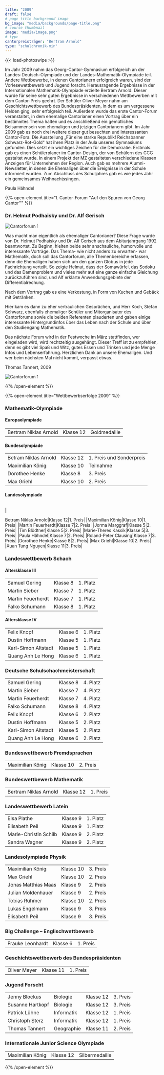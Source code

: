 ```yaml
---
title: "2009"
draft: false
# page title background image
bg_image: "media/backgrounds/page-title.png"
# course thumbnail
image: "media/image.png"
# type
cantorpreisträger: "Bertram Arnold"
type: "schulchronik-min"
---
```


{{< load-photoswipe >}}

Im Jahr 2009 nahm das Georg-Cantor-Gymnasium erfolgreich an der Landes-Deutsch-Olympiade und der Landes-Mathematik-Olympiade teil.
Andere Wettbewerbe, in denen Cantorianern erfolgreich waren, sind der Vorlesewettbewerb und Jugend forscht.
Herausragende Ergebnisse in der Internationalen Mathematik-Olympiade erzielte Bertram Arnold. Dieser wurde für seine sehr guten Ergebnisse in verschiedenen Wettbewerben mit dem Cantor-Preis geehrt.
Der Schüler Oliver Meyer nahm am Geschichtswettbewerb des Bundespräsidenten, in dem es um vergessene Helden ging, sehr erfolgreich teil.
Außerdem wurde das erste Cantor-Forum veranstaltet, in dem ehemalige Cantorianer einen Vortrag über ein bestimmtes Thema halten und es anschließend ein gemütliches Beisammensein von ehemaligen und jetzigen Cantorianern gibt. Im Jahr 2009 gab es noch drei weitere dieser gut besuchten und interessanten Cantor-Fora.
Die Ausstellung „Für eine starke Republik! Reichsbanner Schwarz-Rot-Gold“ hat ihren Platz in der Aula unseres Gymnasiums gefunden. Dies setzt ein wichtiges Zeichen für die Demokratie.
Erstmals gab es einen Schülerplaner im Cantor-Design, der von Schülern des GCG gestaltet wurde.
In einem Projekt der MZ gestalteten verschiedene Klassen Anzeigen für Unternehmen der Region.
Auch gab es mehrere Alumni-Newsletter, in denen die Ehemaligen über die Ereignisse in der Schule informiert wurden.
Zum Abschluss des Schuljahres gab es wie jedes Jahr ein gemeinsames Weihnachtssingen.

Paula Hähndel

{{% open-element title="I. Cantor-Forum ''Auf den Spuren von Georg Cantor''" %}}

### Dr. Helmut Podhaisky und Dr. Alf Gerisch

![Cantorforum 1](/media/schulchronik/2009/cantorforum_e01.bmp)

Was macht man eigentlich als ehemaliger Cantorianer? Diese Frage wurde von Dr. Helmut Podhaisky und Dr. Alf Gerisch aus dem Abiturjahrgang 1992 beantwortet. Zu Beginn, hielten beide sehr anschauliche, humorvolle und interessante Vorträge. Das Thema- wie nicht anders zu erwarten- war Mathematik, doch soll das Cantorforum, alle Themenbereiche erfassen, denn die Ehemaligen haben sich um den ganzen Globus in jede Fachrichtung verteilt. So zeigte Helmut, dass der Somawürfel, das Sodoku und das Damenproblem und vieles mehr auf eine ganze einfache Gleichung zurückzuführen sind, und Alf erklärte Anwendungsgebiete der Differentialrechung.

Nach dem Vortrag gab es eine Verkostung, in Form von Kuchen und Gebäck mit Getränken.

Hier kam es dann zu eher vertraulichen Gesprächen, und Herr Koch, Stefan Schwarz, ebenfalls ehemaliger Schüler und Mitorganisator des Cantorforums sowie die beiden Referenten plauderten und gaben einige interessante Hintergrundinfos über das Leben nach der Schule und über den Studiengang Mathematik.

Das nächste Forum wird in der Festwoche im März stattfinden, wer eingeladen wird, wird rechtzeitig ausgehängt. Dieser Treff ist zu empfehlen, denn es gibt viel Spaß und Witz, gutes Essen und Trinken und jede Menge Infos und Lebenserfahrung. Herzlichen Dank an unsere Ehemaligen. Und wer beim nächsten Mal nicht kommt, verpasst etwas.

Thomas Tannert, 2009

![Cantorforum 1](/media/schulchronik/2009/Cantorforum1_4.png)

{{% /open-element %}}

{{% open-element title="Wettbewerbserfolge 2009" %}}

### Mathematik-Olympiade

#### Europaolympiade

||||
|-|-|-|
|Bertram Niklas Arnold|Klasse 12|Goldmedaille|

#### Bundesolympiade

||||
|-|-|-|
|Betram Niklas Arnold|Klasse 12|1. Preis und Sonderpreis|
|Maximilian König|Klasse 10|Teilnahme|
|Dorothee Henke|Klasse 8|3. Preis|
|Max Griehl|Klasse 10|2. Preis|

#### Landesolympiade

||||
|-|-|-|
|

Betram Niklas Arnold|Klasse 12|1. Preis|
|Maximilian König|Klasse 10|1. Preis|
|Martin Feuerherdt|Klasse 7|2. Preis|
|Jorma Marggraf|Klasse 5|2. Preis|
|Tim Blödtner|Klasse 5|2. Preis|
|Marie-Theres Kassik|Klasse 5|3. Preis|
|Paula Hähndel|Klasse 7|2. Preis|
|Roland-Peter Clausing|Klasse 7|3. Preis|
|Dorothee Henke|Klasse 8|2. Preis|
|Max Griehl|Klasse 10|2. Preis|
|Xuan Tung Nguyen|Klasse 11|3. Preis|

### Landeswettbewerb Schach

#### Altersklasse III

||||
|-|-|-|
|Samuel Gering|Klasse 8|1. Platz|
|Martin Sieber|Klasse 7|1. Platz|
|Martin Feuerherdt|Klasse 7|1. Platz|
|Falko Schumann|Klasse 8|1. Platz|

#### Altersklasse IV

||||
|-|-|-|
|Felix Knopf|Klasse 6|1. Platz|
|Dustin Hoffmann|Klasse 5|1. Platz|
|Karl-Simon Altstadt|Klasse 5|1. Platz|
|Quang Anh Le Hong|Klasse 6|1. Platz|

### Deutsche Schulschachmeisterschaft

||||
|-|-|-|
|Samuel Gering|Klasse 8|4. Platz|
|Martin Sieber|Klasse 7|4. Platz|
|Martin Feuerherdt|Klasse 7|4. Platz|
|Falko Schumann|Klasse 8|4. Platz|
|Felix Knopf|Klasse 6|2. Platz|
|Dustin Hoffmann|Klasse 5|2. Platz|
|Karl-Simon Altstadt|Klasse 5|2. Platz|
|Quang Anh Le Hong|Klasse 6|2. Platz|

### Bundeswettbewerb Fremdsprachen

||||
|-|-|-|
|Maximilian König|Klasse 10|2. Preis|

### Bundeswettbewerb Mathematik

||||
|-|-|-|
|Bertram Niklas Arnold|Klasse 12|1. Preis|

### Landeswettbewerb Latein

||||
|-|-|-|
|Elsa Plathe|Klasse 9|1. Platz|
|Elisabeth Peil|Klasse 9|1. Platz|
|Marie-Christin Schilb|Klasse 9|2. Platz|
|Sandra Wagner|Klasse 9|2. Platz|

### Landesolympiade Physik

||||
|-|-|-|
|Maximilian König|Klasse 10|3. Preis|
|Max Griehl|Klasse 10|2. Preis|
|Jonas Matthias Maas|Klasse 9|2. Preis|
|Julian Moldenhauer|Klasse 9|2. Preis|
|Tobias Rühmer|Klasse 10|2. Preis|
|Lukas Engelmann|Klasse 9|3. Preis|
|Elisabeth Peil|Klasse 9|3. Preis|

### Big Challenge – Englischwettbewerb

||||
|-|-|-|
|Frauke Leonhardt|Klasse 6|1. Preis|

### Geschichtswettbewerb des Bundespräsidenten

||||
|-|-|-|
|Oliver Meyer|Klasse 11|1. Preis|

### Jugend Forscht

|||||
|-|-|-|-|
|Jenny Blockus|Biologie|Klasse 12|3. Preis|
|Susanne Hartkopf|Biologie|Klasse 12|3. Preis|
|Patrick Lühne|Informatik|Klasse 12|1. Preis|
|Christoph Sterz|Informatik|Klasse 12|1. Preis|
|Thomas Tannert|Geographie|Klasse 11|2. Preis|

### Internationale Junior Science Olympiade

||||
|-|-|-|
|Maximilian König|Klasse 12|Silbermedaille|

{{% /open-element %}}
